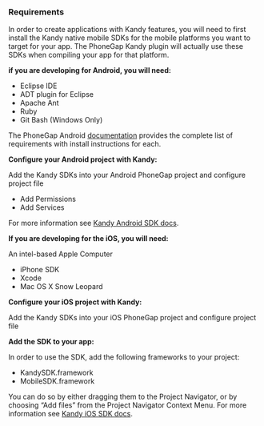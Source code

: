 ### Requirements

In order to create applications with Kandy features, you will need to first install the Kandy native mobile SDKs for the mobile platforms you want to target for your app. The PhoneGap Kandy plugin will actually use these SDKs when compiling your app for that platform.

**if you are developing for Android, you will need:**

- Eclipse IDE
- ADT plugin for Eclipse
- Apache Ant
- Ruby
- Git Bash (Windows Only)

The PhoneGap Android [documentation] provides the complete list of requirements with install instructions for each.

**Configure your Android project with Kandy:**

Add the Kandy SDKs into your Android PhoneGap project and configure project file

- Add Permissions
- Add Services

For more information see [Kandy Android SDK docs].

**If you are developing for the iOS, you will need:**

An intel-based Apple Computer
- iPhone SDK
- Xcode
- Mac OS X Snow Leopard

**Configure your iOS project with Kandy:**

Add the Kandy SDKs into your iOS PhoneGap project and configure project file

**Add the SDK to your app:**

In order to use the SDK, add the following frameworks to your project:
- KandySDK.framework
- MobileSDK.framework

You can do so by either dragging them to the Project Navigator, or by choosing “Add files” from the Project Navigator Context Menu. For more information see [Kandy iOS SDK docs].


[documentation]: <http://phonegap.pbworks.com/Getting-started-with-Android-PhoneGap-in-Eclipse>
[Kandy iOS SDK docs]: <https://developer.kandy.io/docs/ios-sdk/>
[Kandy Android SDK docs]: <https://developer.kandy.io/docs/android-sdk/>
